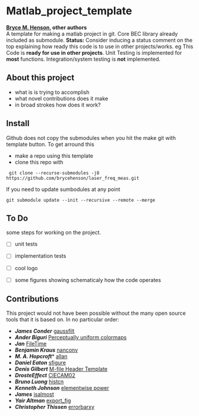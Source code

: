 # Matlab_project_template
**[Bryce M. Henson](https://github.com/brycehenson), other authors**  
A template for making a matlab project in git. Core BEC library already included as submodule.
**Status:** Consider inducing a status comment on the top explaining how ready this code is to use in other projects/works. eg This Code is **ready for use in other projects**. Unit Testing is implemented for **most** functions. Integration/system testing is **not** implemented.

## About this project
- what is is trying to accomplish
- what novel contributions does it make
- in broad strokes how does it work?


## Install 
Github does not copy the submodules when you hit the make git with template button. To get arround this
- make a repo using this template
- clone this repo with
```
 git clone --recurse-submodules -j8 https://github.com/brycehenson/laser_freq_meas.git
```

If you need to update sumbodules at any point
```
git submodule update --init --recursive --remote --merge
```


## To Do
some steps for working on the project.
-[ ] unit tests
-[ ] implementation tests
-[ ] cool logo
-[ ] some figures showing schematicaly how the code operates
 


## Contributions  
This project would not have been possible without the many open source tools that it is based on. In no particular order: 

* ***James Conder*** [gaussfilt](https://au.mathworks.com/matlabcentral/fileexchange/43182-gaussfilt-t-z-sigma)
* ***Ander Biguri*** [Perceptually uniform colormaps](https://au.mathworks.com/matlabcentral/fileexchange/51986-perceptually-uniform-colormaps)
* ***Jan*** [FileTime](https://au.mathworks.com/matlabcentral/fileexchange/24671-filetime)
* ***Benjamin Kraus*** [nanconv](https://au.mathworks.com/matlabcentral/fileexchange/41961-nanconv)
* ***M. A. Hopcroft**** [allan](https://au.mathworks.com/matlabcentral/fileexchange/13246-allan)
* ***Daniel Eaton***  [sfigure](https://au.mathworks.com/matlabcentral/fileexchange/8919-smart-silent-figure)
* ***Denis Gilbert***  [M-file Header Template](https://au.mathworks.com/matlabcentral/fileexchange/4908-m-file-header-template)
* ***DrosteEffect***  [CIECAM02](https://github.com/DrosteEffect/CIECAM02)
* ***Bruno Luong*** [histcn](https://au.mathworks.com/matlabcentral/fileexchange/23897-n-dimensional-histogram)
* ***Kenneth Johnson*** [elementwise power](https://au.mathworks.com/matlabcentral/fileexchange/44574-elementwise-power)
* ***James*** [isalmost](https://au.mathworks.com/matlabcentral/fileexchange/15816-isalmost)
* ***Yair Altman*** [export_fig](https://github.com/altmany/export_fig)
* ***Christopher Thissen*** [errorbarxy](https://github.com/cthissen/errorbarxy)

